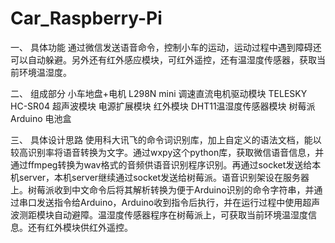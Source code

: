# Car_Raspberry-Pi
一、	具体功能
通过微信发送语音命令，控制小车的运动，运动过程中遇到障碍还可以自动躲避。另外还有红外感应模块，可红外遥控，还有温湿度传感器，获取当前环境温湿度。






二、	组成部分
小车地盘+电机 L298N mini   调速直流电机驱动模块  TELESKY HC-SR04 超声波模块 电源扩展模块  红外模块 DHT11温湿度传感器模块   树莓派   Arduino   电池盒







三、	具体设计思路
使用科大讯飞的命令词识别库，加上自定义的语法文档，能以较高识别率将语音转换为文字。通过wxpy这个python库，获取微信语音信息，并通过ffmpeg转换为wav格式的音频供语音识别程序识别。再通过socket发送给本机server，本机server继续通过socket发送给树莓派。语音识别架设在服务器上。树莓派收到中文命令后将其解析转换为便于Arduino识别的命令字符串，并通过串口发送指令给Arduino，Arduino收到指令后执行，并在运行过程中使用超声波测距模块自动避障。温湿度传感器程序在树莓派上，可获取当前环境温湿度信息。还有红外模块供红外遥控。
